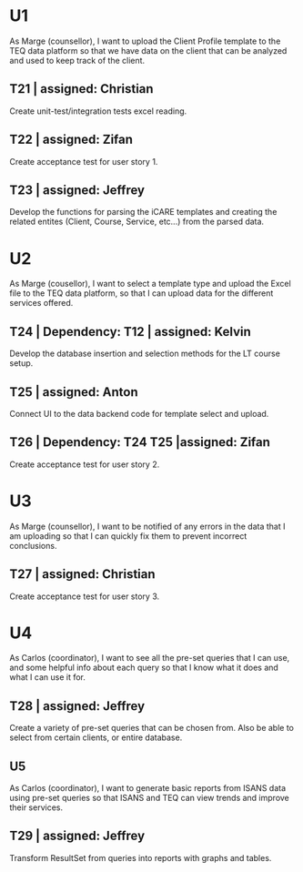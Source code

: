 # U1
As Marge (counsellor), I want to upload the Client Profile template to the TEQ data platform so that we have data on the client that can be analyzed and used to keep track of the client.
## T21 | assigned: Christian
Create unit-test/integration tests excel reading.

## T22 | assigned: Zifan
Create acceptance test for user story 1.

## T23 | assigned: Jeffrey
Develop the functions for parsing the iCARE templates and creating the related entites (Client, Course, Service, etc...) from the parsed data.

# U2
As Marge (cousellor), I want to select a template type and upload the Excel
file to the TEQ data platform, so that I can upload data for the different
services offered.

## T24 | Dependency: T12 | assigned: Kelvin
Develop the database insertion and selection methods for the LT course setup.

## T25 | assigned: Anton
Connect UI to the data backend code for template select and upload.

## T26 | Dependency: T24 T25 |assigned: Zifan
Create acceptance test for user story 2.

# U3
As Marge (counsellor), I want to be notified of any errors in the data that I am uploading so that I can quickly fix them to prevent incorrect conclusions.
## T27 | assigned: Christian 
Create acceptance test for user story 3.

# U4
As Carlos (coordinator), I want to see all the pre-set queries that I can
use, and some helpful info about each query so that I know what it does and what I can use it for.

## T28 | assigned: Jeffrey
Create a variety of pre-set queries that can be chosen from. Also be able to select from certain clients, or entire database.

## U5
As Carlos (coordinator), I want to generate basic reports from ISANS data
using pre-set queries so that ISANS and TEQ can view trends and improve their services.

## T29 | assigned: Jeffrey
Transform ResultSet from queries into reports with graphs and tables.
